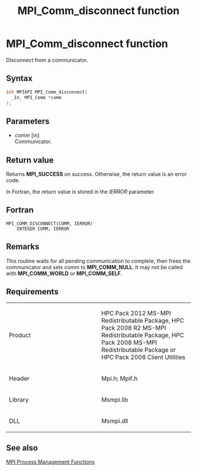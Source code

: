 ﻿---
title: MPI_Comm_disconnect function
TOCTitle: MPI_Comm_disconnect function
ms:assetid: 29696257-76c8-4e5f-8a0f-f748d4844476
ms:mtpsurl: https://msdn.microsoft.com/en-us/library/Dn473266(v=VS.85)
ms:contentKeyID: 59360812
ms.date: 03/28/2018
mtps_version: v=VS.85
f1_keywords:
- MPI_COMM_DISCONNECT
- mpif/MPI_Comm_disconnect
- mpi/MPI_COMM_DISCONNECT
dev_langs:
- C++
- C
---

# MPI\_Comm\_disconnect function

Disconnect from a communicator.

## Syntax

``` c++
int MPIAPI MPI_Comm_disconnect(
  _In_ MPI_Comm *comm
);
```

## Parameters

  - *comm* \[in\]  
    Communicator.

## Return value

Returns **MPI\_SUCCESS** on success. Otherwise, the return value is an error code.

In Fortran, the return value is stored in the *IERROR* parameter.

## Fortran

    MPI_COMM_DISCONNECT(COMM, IERROR)
        INTEGER COMM, IERROR

## Remarks

This routine waits for all pending communication to complete, then frees the communicator and sets *comm* to **MPI\_COMM\_NULL**.  It may not be called with **MPI\_COMM\_WORLD** or **MPI\_COMM\_SELF**.

## Requirements

<table>
<colgroup>
<col style="width: 50%" />
<col style="width: 50%" />
</colgroup>
<tbody>
<tr class="odd">
<td><p>Product</p></td>
<td><p>HPC Pack 2012 MS-MPI Redistributable Package, HPC Pack 2008 R2 MS-MPI Redistributable Package, HPC Pack 2008 MS-MPI Redistributable Package or HPC Pack 2008 Client Utilities</p></td>
</tr>
<tr class="even">
<td><p>Header</p></td>
<td>Mpi.h;
Mpif.h</td>
</tr>
<tr class="odd">
<td><p>Library</p></td>
<td>Msmpi.lib</td>
</tr>
<tr class="even">
<td><p>DLL</p></td>
<td>Msmpi.dll</td>
</tr>
</tbody>
</table>


## See also

[MPI Process Management Functions](mpi-process-management-functions.md)

